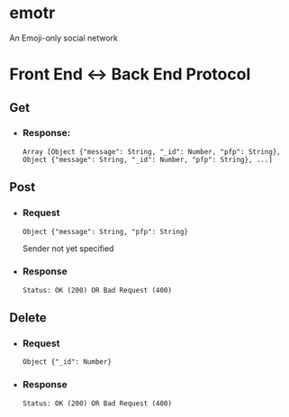 # emotr
An Emoji-only social network

# Front End <-> Back End Protocol
## Get
* ### Response:
  ```Array [Object {"message": String, "_id": Number, "pfp": String}, Object {"message": String, "_id": Number, "pfp": String}, ...]```
  
## Post
* ### Request
  ```Object {"message": String, "pfp": String}```

  Sender not yet specified

* ### Response
  ```Status: OK (200) OR Bad Request (400)```
## Delete
* ### Request
  ```Object {"_id": Number}```

* ### Response
  ```Status: OK (200) OR Bad Request (400)```
